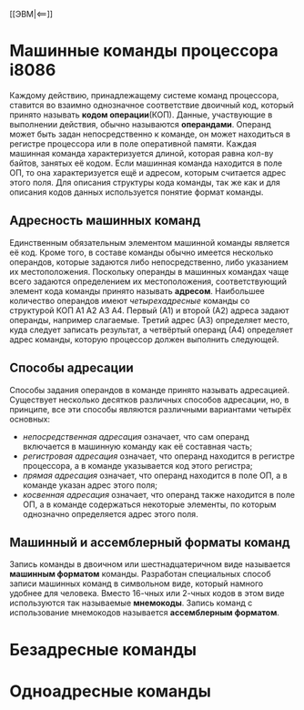 [[ЭВМ|<==]]
# Машинные команды процессора i8086
Каждому действию, принадлежащему системе команд процессора, ставится во взаимно однозначное соответствие двоичный код, который принято называть **кодом операции**(КОП). Данные, участвующие в выполнении действия, обычно называются **операндами**. Операнд может быть задан непосредственно к команде, он может находиться в регистре процессора или в поле оперативной памяти.
Каждая машинная команда характеризуется длиной, которая равна кол-ву байтов, занятых её кодом. Если машинная команда находится в поле ОП, то она характеризуется ещё и адресом, которым считается адрес этого поля.
Для описания структуры кода команды, так же как и для описания кодов данных используется понятие формат команды.
## Адресность машинных команд
Единственным обязательным элементом машинной команды является её код. Кроме того, в составе команды обычно имеется несколько операндов, которые задаются либо непосредственно, либо указанием их местоположения. Поскольку операнды в машинных командах чаще всего задаются определением их местоположения, соответствующий элемент кода команды принято называть **адресом**.
Наибольшее количество операндов имеют *четырехадресные* команды со структурой КОП А1 А2 А3 А4. Первый (А1) и второй (А2) адреса задают операнды, например слагаемые. Третий адрес (А3) определяет место, куда следует записать результат, а четвёртый операнд (А4) определяет адрес команды, которую процессор должен выполнить следующей.
## Способы адресации
Способы задания операндов в команде принято называть адресацией. Существует несколько десятков различных способов адресации, но, в принципе, все эти способы являются различными вариантами четырёх основных:
- *непосредственная адресация* означает, что сам операнд включается в машинную команду как её составная часть;
- *регистровая адресация* означает, что операнд находится в регистре процессора, а в команде указывается код этого регистра;
- *прямая адресация* означает, что операнд находится в поле ОП, а в команде указан адрес этого поля;
- *косвенная адресация* означает, что операнд также находится в поле ОП, а в команде содержаться некоторые элементы, по которым однозначно определяется адрес этого поля.
## Машинный и ассемблерный форматы команд
Запись команды в двоичном или шестнадцатеричном виде называется **машинным форматом** команды. Разработан специальных способ записи машинных команд в символьном виде, который намного удобнее для человека. Вместо 16-чных или 2-чных кодов в этом виде используются так называемые **мнемокоды**.
Запись команд с использование мнемокодов называется **ассемблерным форматом**.
# Безадресные команды
# Одноадресные команды